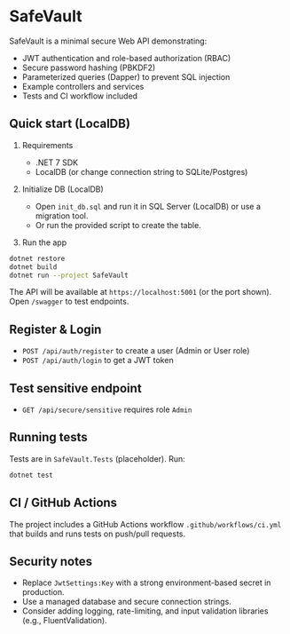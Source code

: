 # SafeVault

SafeVault is a minimal secure Web API demonstrating:
- JWT authentication and role-based authorization (RBAC)
- Secure password hashing (PBKDF2)
- Parameterized queries (Dapper) to prevent SQL injection
- Example controllers and services
- Tests and CI workflow included

## Quick start (LocalDB)
1. Requirements
   - .NET 7 SDK
   - LocalDB (or change connection string to SQLite/Postgres)

2. Initialize DB (LocalDB)
   - Open `init_db.sql` and run it in SQL Server (LocalDB) or use a migration tool.
   - Or run the provided script to create the table.

3. Run the app
```bash
dotnet restore
dotnet build
dotnet run --project SafeVault
```
The API will be available at `https://localhost:5001` (or the port shown). Open `/swagger` to test endpoints.

## Register & Login
- `POST /api/auth/register` to create a user (Admin or User role)
- `POST /api/auth/login` to get a JWT token

## Test sensitive endpoint
- `GET /api/secure/sensitive` requires role `Admin`

## Running tests
Tests are in `SafeVault.Tests` (placeholder). Run:
```bash
dotnet test
```

## CI / GitHub Actions
The project includes a GitHub Actions workflow `.github/workflows/ci.yml` that builds and runs tests on push/pull requests.

## Security notes
- Replace `JwtSettings:Key` with a strong environment-based secret in production.
- Use a managed database and secure connection strings.
- Consider adding logging, rate-limiting, and input validation libraries (e.g., FluentValidation).
